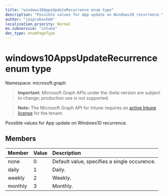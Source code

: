 ```yaml
---
title: "windows10AppsUpdateRecurrence enum type"
description: "Possible values for App update on Windows10 recurrence."
author: "jaiprakashmb"
localization_priority: Normal
ms.subservice: "intune"
doc_type: enumPageType
---
```


# windows10AppsUpdateRecurrence enum type

Namespace: microsoft.graph
> **Important:** Microsoft Graph APIs under the /beta version are subject to change; production use is not supported.

> **Note:** The Microsoft Graph API for Intune requires an [active Intune license](https://go.microsoft.com/fwlink/?linkid=839381) for the tenant.


Possible values for App update on Windows10 recurrence.

## Members
|Member|Value|Description|
|:---|:---|:---|
|none|0|Default value, specifies a single occurence.|
|daily|1|Daily.|
|weekly|2|Weekly.|
|monthly|3|Monthly.|
